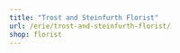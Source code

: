```yaml
---
title: "Trost and Steinfurth Florist"
url: /erie/trost-and-steinfurth-florist/
shop: florist
---
```


